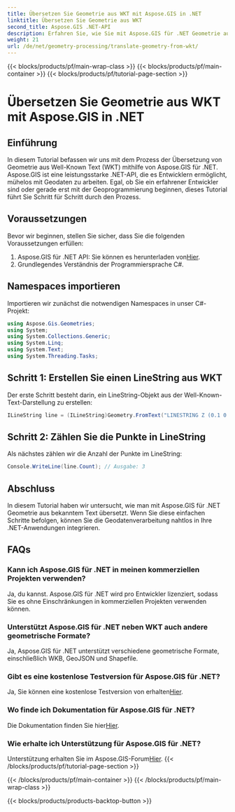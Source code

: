 ```yaml
---
title: Übersetzen Sie Geometrie aus WKT mit Aspose.GIS in .NET
linktitle: Übersetzen Sie Geometrie aus WKT
second_title: Aspose.GIS .NET-API
description: Erfahren Sie, wie Sie mit Aspose.GIS für .NET Geometrie aus bekanntem Text übersetzen. Eine Schritt-für-Schritt-Anleitung für eine nahtlose Integration.
weight: 21
url: /de/net/geometry-processing/translate-geometry-from-wkt/
---
```


{{< blocks/products/pf/main-wrap-class >}}
{{< blocks/products/pf/main-container >}}
{{< blocks/products/pf/tutorial-page-section >}}

# Übersetzen Sie Geometrie aus WKT mit Aspose.GIS in .NET

## Einführung
In diesem Tutorial befassen wir uns mit dem Prozess der Übersetzung von Geometrie aus Well-Known Text (WKT) mithilfe von Aspose.GIS für .NET. Aspose.GIS ist eine leistungsstarke .NET-API, die es Entwicklern ermöglicht, mühelos mit Geodaten zu arbeiten. Egal, ob Sie ein erfahrener Entwickler sind oder gerade erst mit der Geoprogrammierung beginnen, dieses Tutorial führt Sie Schritt für Schritt durch den Prozess.
## Voraussetzungen
Bevor wir beginnen, stellen Sie sicher, dass Sie die folgenden Voraussetzungen erfüllen:
1.  Aspose.GIS für .NET API: Sie können es herunterladen von[Hier](https://releases.aspose.com/gis/net/).
2. Grundlegendes Verständnis der Programmiersprache C#.

## Namespaces importieren
Importieren wir zunächst die notwendigen Namespaces in unser C#-Projekt:
```csharp
using Aspose.Gis.Geometries;
using System;
using System.Collections.Generic;
using System.Linq;
using System.Text;
using System.Threading.Tasks;
```
## Schritt 1: Erstellen Sie einen LineString aus WKT
Der erste Schritt besteht darin, ein LineString-Objekt aus der Well-Known-Text-Darstellung zu erstellen:
```csharp
ILineString line = (ILineString)Geometry.FromText("LINESTRING Z (0.1 0.2 0.3, 1 2 1, 12 23 2)");
```
## Schritt 2: Zählen Sie die Punkte in LineString
Als nächstes zählen wir die Anzahl der Punkte im LineString:
```csharp
Console.WriteLine(line.Count); // Ausgabe: 3
```

## Abschluss
In diesem Tutorial haben wir untersucht, wie man mit Aspose.GIS für .NET Geometrie aus bekanntem Text übersetzt. Wenn Sie diese einfachen Schritte befolgen, können Sie die Geodatenverarbeitung nahtlos in Ihre .NET-Anwendungen integrieren.
## FAQs
### Kann ich Aspose.GIS für .NET in meinen kommerziellen Projekten verwenden?
Ja, du kannst. Aspose.GIS für .NET wird pro Entwickler lizenziert, sodass Sie es ohne Einschränkungen in kommerziellen Projekten verwenden können.
### Unterstützt Aspose.GIS für .NET neben WKT auch andere geometrische Formate?
Ja, Aspose.GIS für .NET unterstützt verschiedene geometrische Formate, einschließlich WKB, GeoJSON und Shapefile.
### Gibt es eine kostenlose Testversion für Aspose.GIS für .NET?
Ja, Sie können eine kostenlose Testversion von erhalten[Hier](https://releases.aspose.com/).
### Wo finde ich Dokumentation für Aspose.GIS für .NET?
 Die Dokumentation finden Sie hier[Hier](https://reference.aspose.com/gis/net/).
### Wie erhalte ich Unterstützung für Aspose.GIS für .NET?
 Unterstützung erhalten Sie im Aspose.GIS-Forum[Hier](https://forum.aspose.com/c/gis/33).
{{< /blocks/products/pf/tutorial-page-section >}}

{{< /blocks/products/pf/main-container >}}
{{< /blocks/products/pf/main-wrap-class >}}

{{< blocks/products/products-backtop-button >}}
